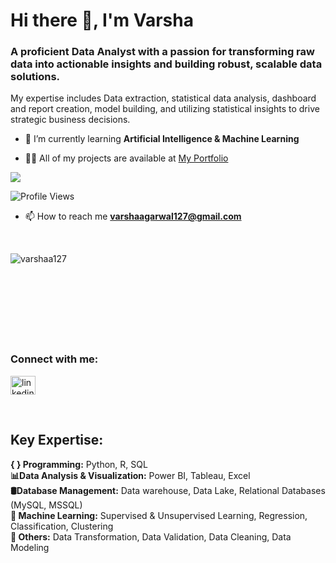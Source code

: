 <h1 align="Left">Hi there 👋, I'm Varsha</h1>
<h3 align="Left">A proficient Data Analyst with a passion for transforming raw data into actionable insights and building robust, scalable data solutions. </h3>
My expertise includes Data extraction, statistical data analysis, dashboard and report creation, model building, and utilizing statistical insights to drive strategic business decisions.


- 🌱 I’m currently learning **Artificial Intelligence & Machine Learning**

- 👨‍💻 All of my projects are available at [My Portfolio](https://varshaa127.github.io/)
<p align="left"> <img src="https://komarev.com/ghpvc/?username=VarshaA127&label=Profile%20views&color=0e75b6&style=flat" /> </p>

![Profile Views](https://komarev.com/ghpvc/?username=VarshaA127&label=Profile%20views&color=0e75b6&style=flat)

- 📫 How to reach me **varshaagarwal127@gmail.com**
  
<br /> 
<p><img align="left" src="https://github-readme-stats.vercel.app/api/top-langs?username=varshaa127&show_icons=true&locale=en&layout=compact" alt="varshaa127" /></p> 
<br /> <br /> <br /><br />
<br /><br /> <br /><br />
<h3 align="left">Connect with me:</h3>
<p align="left">
<a href="https://www.linkedin.com/in/varsha-agarwal07/" target="blank"><img align="center" src="https://raw.githubusercontent.com/rahuldkjain/github-profile-readme-generator/master/src/images/icons/Social/linked-in-alt.svg" alt="linkedin" height="30" width="40" /></a>
</p>
<br />

## **Key Expertise:**

**{ } Programming:** Python, R, SQL \
**📊Data Analysis & Visualization:** Power BI, Tableau, Excel \
**🛢️Database Management:** Data warehouse, Data Lake, Relational Databases (MySQL, MSSQL) \
**🤖 Machine Learning:** Supervised & Unsupervised Learning, Regression, Classification, Clustering\
**🔄 Others:** Data Transformation, Data Validation, Data Cleaning, Data Modeling
